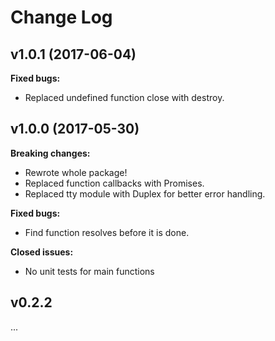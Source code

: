 # Change Log

## v1.0.1 (2017-06-04)

**Fixed bugs:**

- Replaced undefined function close with destroy.


## v1.0.0 (2017-05-30)

**Breaking changes:**

- Rewrote whole package!
- Replaced function callbacks with Promises.
- Replaced tty module with Duplex for better error handling.

**Fixed bugs:**

- Find function resolves before it is done.

**Closed issues:**

- No unit tests for main functions


## v0.2.2
...